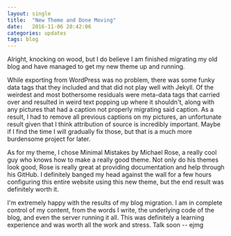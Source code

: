 ```yaml
---
layout: single
title:  "New Theme and Done Moving"
date:   2016-11-06 20:42:06
categories: updates
tags: blog
---
```


Alright, knocking on wood, but I do believe I am finished migrating my old blog
and have managed to get my new theme up and running.

While exporting from WordPress was no problem, there was some funky data tags
that they included and that did not play well with Jekyll. Of the weirdest and
most bothersome residuals were meta-data tags that carried over and resulted in
weird text popping up where it shouldn't, along with any pictures that had a
caption not properly migrating said caption. As a result, I had to remove all
previous captions on my pictures, an unfortunate result given that I think
attribution of source is incredibly important. Maybe if I find the time I will
gradually fix those, but that is a much more burdensome project for later.

As for my theme, I chose Minimal Mistakes by Michael Rose, a really cool guy who
knows how to make a really good theme. Not only do his themes look good, Rose is
really great at providing documentation and help through his GitHub. I
definitely banged my head against the wall for a few hours configuring this
entire website using this new theme, but the end result was definitely worth it.

I'm extremely happy with the results of my blog migration. I am in complete
control of my content, from the words I write, the underlying code of the blog,
and even the server running it all. This was definitely a learning experience
and was worth all the work and stress. Talk soon -- ejmg
